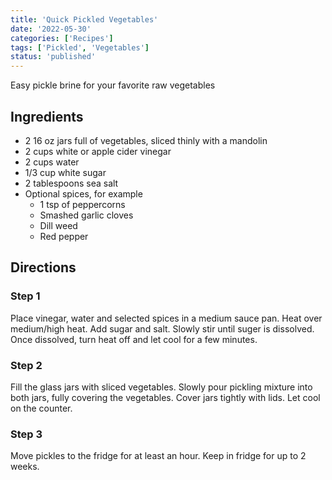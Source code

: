 ```yaml
---
title: 'Quick Pickled Vegetables'
date: '2022-05-30'
categories: ['Recipes']
tags: ['Pickled', 'Vegetables']
status: 'published'
---
```


Easy pickle brine for your favorite raw vegetables

<!-- excerpt end -->

## Ingredients

- 2 16 oz jars full of vegetables, sliced thinly with a mandolin
- 2 cups white or apple cider vinegar
- 2 cups water
- 1/3 cup white sugar
- 2 tablespoons sea salt
- Optional spices, for example
  - 1 tsp of peppercorns
  - Smashed garlic cloves
  - Dill weed
  - Red pepper

## Directions

### Step 1

Place vinegar, water and selected spices in a medium sauce pan. Heat over medium/high heat. Add sugar and salt. Slowly stir until suger is dissolved. Once dissolved, turn heat off and let cool for a few minutes.

### Step 2

Fill the glass jars with sliced vegetables. Slowly pour pickling mixture into both jars, fully covering the vegetables. Cover jars tightly with lids. Let cool on the counter.

### Step 3

Move pickles to the fridge for at least an hour. Keep in fridge for up to 2 weeks.
